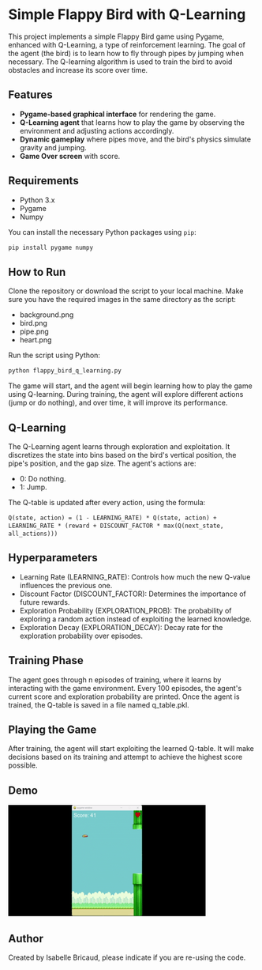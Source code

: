 # Simple Flappy Bird with Q-Learning

This project implements a simple Flappy Bird game using Pygame, enhanced with Q-Learning, a type of reinforcement learning. The goal of the agent (the bird) is to learn how to fly through pipes by jumping when necessary. The Q-learning algorithm is used to train the bird to avoid obstacles and increase its score over time.

## Features

- **Pygame-based graphical interface** for rendering the game.
- **Q-Learning agent** that learns how to play the game by observing the environment and adjusting actions accordingly.
- **Dynamic gameplay** where pipes move, and the bird's physics simulate gravity and jumping.
- **Game Over screen** with score.

## Requirements

- Python 3.x
- Pygame
- Numpy

You can install the necessary Python packages using `pip`:

```bash
pip install pygame numpy
````

## How to Run
Clone the repository or download the script to your local machine.
Make sure you have the required images in the same directory as the script:

- background.png
- bird.png
- pipe.png
- heart.png

Run the script using Python:
```bash
python flappy_bird_q_learning.py
```

The game will start, and the agent will begin learning how to play the game using Q-learning. During training, the agent will explore different actions (jump or do nothing), and over time, it will improve its performance.

## Q-Learning 
The Q-Learning agent learns through exploration and exploitation.
It discretizes the state into bins based on the bird's vertical position, the pipe's position, and the gap size.
The agent's actions are:
- 0: Do nothing.
- 1: Jump.

The Q-table is updated after every action, using the formula:
```
Q(state, action) = (1 - LEARNING_RATE) * Q(state, action) + LEARNING_RATE * (reward + DISCOUNT_FACTOR * max(Q(next_state, all_actions)))
```
## Hyperparameters
- Learning Rate (LEARNING_RATE): Controls how much the new Q-value influences the previous one.
- Discount Factor (DISCOUNT_FACTOR): Determines the importance of future rewards.
- Exploration Probability (EXPLORATION_PROB): The probability of exploring a random action instead of exploiting the learned knowledge.
- Exploration Decay (EXPLORATION_DECAY): Decay rate for the exploration probability over episodes.

## Training Phase
The agent goes through n episodes of training, where it learns by interacting with the game environment.
Every 100 episodes, the agent's current score and exploration probability are printed.
Once the agent is trained, the Q-table is saved in a file named q_table.pkl.

## Playing the Game
After training, the agent will start exploiting the learned Q-table. It will make decisions based on its training and attempt to achieve the highest score possible.

## Demo
![Game Demo](Flappy.gif)

## Author
Created by Isabelle Bricaud, please indicate if you are re-using the code.
